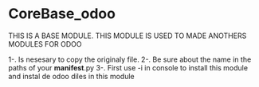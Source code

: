# CoreBase_odoo

THIS IS A BASE MODULE.
THIS MODULE IS USED TO MADE ANOTHERS MODULES FOR ODOO


1-. Is nesesary to copy the originaly file.
2-. Be sure about the name in the paths of your __manifest__.py
3-. First use -i in console to install this module and instal de odoo diles in this module
